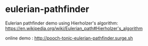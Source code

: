 # eulerian-pathfinder
Eulerian pathfinder demo using Hierholzer's algorithm: https://en.wikipedia.org/wiki/Eulerian_path#Hierholzer's_algorithm

online demo : http://pooch-tonic-eulerian-pathfinder.surge.sh
